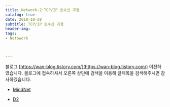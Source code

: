 ```yaml
---
title: Network-2:TCP/IP 송수신 과정
catalog: true
date: 2018-10-28
subtitle: TCP/IP 송수신 과정
header-img:
tags:
- Netowork



---
```


블로그 [https://wan-blog.tistory.com/](https://wan-blog.tistory.com/) 이전하였습니다. 블로그에 접속하셔서 오른쪽 상단에 검색을 이용해 글제목을 검색해주시면 감사하겠습니다.

* [MindNet](http://mindnet.tistory.com/entry/네트워크-쉽게-이해하기-22편-TCP-3-WayHandshake-4-WayHandshake)

* [D2](https://d2.naver.com/helloworld/47667)

